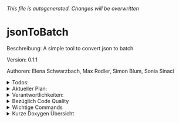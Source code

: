 _This file is autogenerated. Changes will be overwritten_

 
# jsonToBatch
Beschreibung: A simple tool to convert json to batch

Version: 0.1.1

Authoren: Elena Schwarzbach, Max Rodler, Simon Blum, Sonia Sinaci


<details>
<summary>Todos:</summary>

- [ ] Requirements lesen und zusammenfassen -> Max
- [ ] "Public design" - Project Name etc...

</details>

<details>
<summary>Aktueller Plan:</summary>

- Bis Dienstag 05.03.:
    - Mit jsoncpp etc. vertraut machen -> Alle
    - Requirements zusammenfassen -> Max
- Danach weiteren Plan erstellen

</details>
<details>
<summary>Verantwortlichkeiten:</summary>

- CMake -> Simon 

</details>

<details>
<summary>Bezüglich Code Quality</summary>

- Kein using namespace
- Nur main im Global Namespace

</details>

<details>
<summary>Wichtige Commands</summary>

Branch wechseln
- git checkout -b NEUERBRANCH
Pushen
- git push origin 
zum pullen
- git pull --prune

</details>

<details>
<summary>Kurze Doxygen Übersicht</summary>

/**
* \brief Kurze Beschreibung
* \details Längere
* \todo
* \bug
* \param PARAMETERNAME was der macht
* \return was die funktion return
* \throws 
**/

</details>
